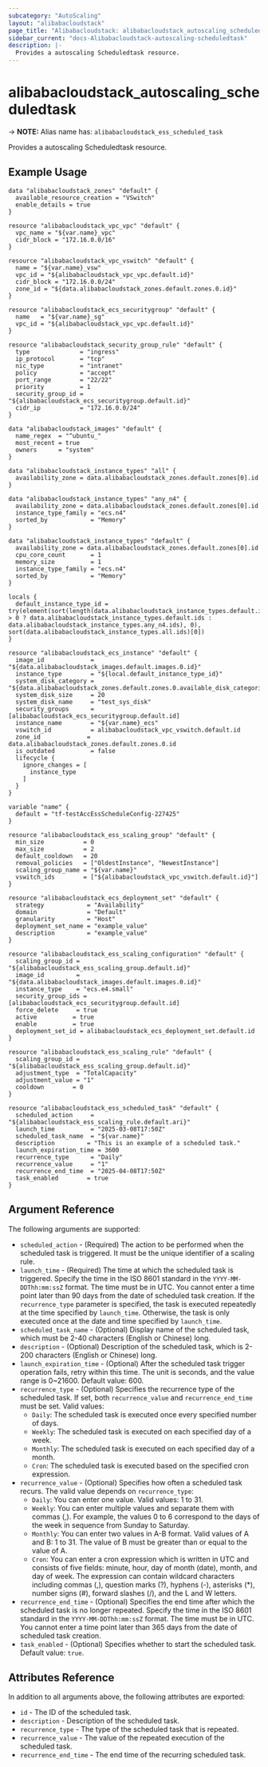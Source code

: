 ```yaml
---
subcategory: "AutoScaling"
layout: "alibabacloudstack"
page_title: "Alibabacloudstack: alibabacloudstack_autoscaling_scheduledtask"
sidebar_current: "docs-Alibabacloudstack-autoscaling-scheduledtask"
description: |- 
  Provides a autoscaling Scheduledtask resource.
---
```


# alibabacloudstack_autoscaling_scheduledtask
-> **NOTE:** Alias name has: `alibabacloudstack_ess_scheduled_task`

Provides a autoscaling Scheduledtask resource.

## Example Usage

```hcl
data "alibabacloudstack_zones" "default" {
  available_resource_creation = "VSwitch"
  enable_details = true
}

resource "alibabacloudstack_vpc_vpc" "default" {
  vpc_name = "${var.name}_vpc"
  cidr_block = "172.16.0.0/16"
}

resource "alibabacloudstack_vpc_vswitch" "default" {
  name = "${var.name}_vsw"
  vpc_id = "${alibabacloudstack_vpc_vpc.default.id}"
  cidr_block = "172.16.0.0/24"
  zone_id = "${data.alibabacloudstack_zones.default.zones.0.id}"
}

resource "alibabacloudstack_ecs_securitygroup" "default" {
  name   = "${var.name}_sg"
  vpc_id = "${alibabacloudstack_vpc_vpc.default.id}"
}

resource "alibabacloudstack_security_group_rule" "default" {
  type              = "ingress"
  ip_protocol       = "tcp"
  nic_type          = "intranet"
  policy            = "accept"
  port_range        = "22/22"
  priority          = 1
  security_group_id = "${alibabacloudstack_ecs_securitygroup.default.id}"
  cidr_ip           = "172.16.0.0/24"
}

data "alibabacloudstack_images" "default" {
  name_regex  = "^ubuntu_"
  most_recent = true
  owners      = "system"
}

data "alibabacloudstack_instance_types" "all" {
  availability_zone = data.alibabacloudstack_zones.default.zones[0].id
}

data "alibabacloudstack_instance_types" "any_n4" {
  availability_zone = data.alibabacloudstack_zones.default.zones[0].id
  instance_type_family = "ecs.n4"
  sorted_by            = "Memory"
}

data "alibabacloudstack_instance_types" "default" {
  availability_zone = data.alibabacloudstack_zones.default.zones[0].id
  cpu_core_count       = 1
  memory_size          = 1
  instance_type_family = "ecs.n4"
  sorted_by            = "Memory"
}

locals {
  default_instance_type_id = try(element(sort(length(data.alibabacloudstack_instance_types.default.instance_types) > 0 ? data.alibabacloudstack_instance_types.default.ids : data.alibabacloudstack_instance_types.any_n4.ids), 0), sort(data.alibabacloudstack_instance_types.all.ids)[0])
}

resource "alibabacloudstack_ecs_instance" "default" {
  image_id             = "${data.alibabacloudstack_images.default.images.0.id}"
  instance_type        = "${local.default_instance_type_id}"
  system_disk_category = "${data.alibabacloudstack_zones.default.zones.0.available_disk_categories.0}"
  system_disk_size     = 20
  system_disk_name     = "test_sys_disk"
  security_groups      = [alibabacloudstack_ecs_securitygroup.default.id]
  instance_name        = "${var.name}_ecs"
  vswitch_id           = alibabacloudstack_vpc_vswitch.default.id
  zone_id             = data.alibabacloudstack_zones.default.zones.0.id
  is_outdated          = false
  lifecycle {
    ignore_changes = [
      instance_type
    ]
  }
}

variable "name" {
  default = "tf-testAccEssScheduleConfig-227425"
}

resource "alibabacloudstack_ess_scaling_group" "default" {
  min_size           = 0
  max_size           = 2
  default_cooldown   = 20
  removal_policies   = ["OldestInstance", "NewestInstance"]
  scaling_group_name = "${var.name}"
  vswitch_ids        = ["${alibabacloudstack_vpc_vswitch.default.id}"]
}

resource "alibabacloudstack_ecs_deployment_set" "default" {
  strategy            = "Availability"
  domain              = "Default"
  granularity         = "Host"
  deployment_set_name = "example_value"
  description         = "example_value"
}

resource "alibabacloudstack_ess_scaling_configuration" "default" {
  scaling_group_id = "${alibabacloudstack_ess_scaling_group.default.id}"
  image_id         = "${data.alibabacloudstack_images.default.images.0.id}"
  instance_type    = "ecs.e4.small"
  security_group_ids = [alibabacloudstack_ecs_securitygroup.default.id]
  force_delete     = true
  active          = true
  enable          = true
  deployment_set_id = alibabacloudstack_ecs_deployment_set.default.id
}

resource "alibabacloudstack_ess_scaling_rule" "default" {
  scaling_group_id = "${alibabacloudstack_ess_scaling_group.default.id}"
  adjustment_type  = "TotalCapacity"
  adjustment_value = "1"
  cooldown        = 0
}

resource "alibabacloudstack_ess_scheduled_task" "default" {
  scheduled_action     = "${alibabacloudstack_ess_scaling_rule.default.ari}"
  launch_time          = "2025-03-08T17:50Z"
  scheduled_task_name  = "${var.name}"
  description         = "This is an example of a scheduled task."
  launch_expiration_time = 3600
  recurrence_type      = "Daily"
  recurrence_value     = "1"
  recurrence_end_time  = "2025-04-08T17:50Z"
  task_enabled        = true
}
```

## Argument Reference

The following arguments are supported:

* `scheduled_action` - (Required) The action to be performed when the scheduled task is triggered. It must be the unique identifier of a scaling rule.
* `launch_time` - (Required) The time at which the scheduled task is triggered. Specify the time in the ISO 8601 standard in the `YYYY-MM-DDThh:mm:ssZ` format. The time must be in UTC. You cannot enter a time point later than 90 days from the date of scheduled task creation. If the `recurrence_type` parameter is specified, the task is executed repeatedly at the time specified by `launch_time`. Otherwise, the task is only executed once at the date and time specified by `launch_time`.
* `scheduled_task_name` - (Optional) Display name of the scheduled task, which must be 2-40 characters (English or Chinese) long.
* `description` - (Optional) Description of the scheduled task, which is 2-200 characters (English or Chinese) long.
* `launch_expiration_time` - (Optional) After the scheduled task trigger operation fails, retry within this time. The unit is seconds, and the value range is 0~21600. Default value: 600.
* `recurrence_type` - (Optional) Specifies the recurrence type of the scheduled task. If set, both `recurrence_value` and `recurrence_end_time` must be set. Valid values:
  * `Daily`: The scheduled task is executed once every specified number of days.
  * `Weekly`: The scheduled task is executed on each specified day of a week.
  * `Monthly`: The scheduled task is executed on each specified day of a month.
  * `Cron`: The scheduled task is executed based on the specified cron expression.
* `recurrence_value` - (Optional) Specifies how often a scheduled task recurs. The valid value depends on `recurrence_type`:
  * `Daily`: You can enter one value. Valid values: 1 to 31.
  * `Weekly`: You can enter multiple values and separate them with commas (,). For example, the values 0 to 6 correspond to the days of the week in sequence from Sunday to Saturday.
  * `Monthly`: You can enter two values in A-B format. Valid values of A and B: 1 to 31. The value of B must be greater than or equal to the value of A.
  * `Cron`: You can enter a cron expression which is written in UTC and consists of five fields: minute, hour, day of month (date), month, and day of week. The expression can contain wildcard characters including commas (,), question marks (?), hyphens (-), asterisks (*), number signs (#), forward slashes (/), and the L and W letters.
* `recurrence_end_time` - (Optional) Specifies the end time after which the scheduled task is no longer repeated. Specify the time in the ISO 8601 standard in the `YYYY-MM-DDThh:mm:ssZ` format. The time must be in UTC. You cannot enter a time point later than 365 days from the date of scheduled task creation.
* `task_enabled` - (Optional) Specifies whether to start the scheduled task. Default value: `true`.

## Attributes Reference

In addition to all arguments above, the following attributes are exported:

* `id` - The ID of the scheduled task.
* `description` - Description of the scheduled task.
* `recurrence_type` - The type of the scheduled task that is repeated.
* `recurrence_value` - The value of the repeated execution of the scheduled task.
* `recurrence_end_time` - The end time of the recurring scheduled task.